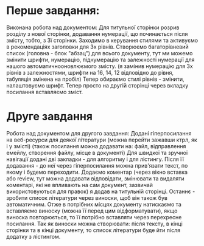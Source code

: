# Перше завдання:
Виконана робота над документом:
Для титульної сторінки розрив розділу з нової сторінки, додавання нумерації, що починається після змісту, тобто, з 3ї сторінки.
Заходимо в керування стилями та активуємо в рекомендаціях заголовки для 3х рівнів.
Створюємо багаторівневий список (головна - блок "абзац") для всього документу, тут ми можемо змінити шрифти, нумерацію, піднумерацію та залежності нумерації для нашого автоматичнооновлюємого змісту. (я замінив нумерацію для 3х рівнів з залежностями, шрифти на 16, 14, 12 відповідно до рівня, табуляція змінена на пробіл)
Тепер обираємо стилі рівнів - змінити, налаштовуємо шрифт.
Тепер просто на другій сторінці через вкладку посилання вставляємо зміст.


# Друге завдання
Робота над документом для другого завдання:
Додані гіперпосилання на веб-ресурси для деякої літератури (можна перейти зажавши ктрл, як і у змісті) (також посилання можна додавати на: файл, відправлення емейлу, створення файлу, місце в документі)
Для швидкої та зручної навігації додані дві закладки - для алгоритму і для лістингу. Після її додавання - до неї через гіперпосилання можна прив'язати текст, по якому і будемо переходити.
Додаємо коментар (через вікно вставка або review, тут можна додавати відповідати, змінювати та видаляти коментарі, які не впливають на сам документ, зазвичай використовуються для правок) я додав на титульній сторінці.
Останнє - зробити список літератури через виноски, щоб він також був автоматичним. Отже в потрібних місцях документу натискаємо та вставляємо виноску (можна її перед цим відформатувати), якщо виноска повторюється, то її потрібно вставляти через перехресне посилання. Так як виноски можна створювати: після тексту, в кінці сторінки та в кінці документу, то список літератури буде йти після додатку з лістингом.

